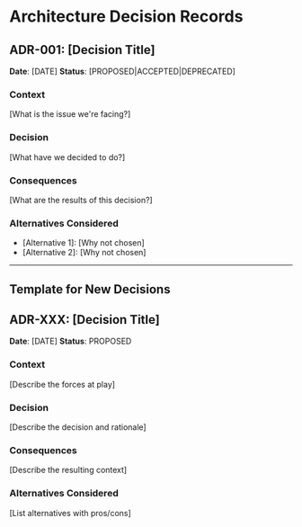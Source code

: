 # Architecture Decision Records

## ADR-001: [Decision Title]
**Date**: [DATE]
**Status**: [PROPOSED|ACCEPTED|DEPRECATED]

### Context
[What is the issue we're facing?]

### Decision
[What have we decided to do?]

### Consequences
[What are the results of this decision?]

### Alternatives Considered
- [Alternative 1]: [Why not chosen]
- [Alternative 2]: [Why not chosen]

---

## Template for New Decisions

## ADR-XXX: [Decision Title]
**Date**: [DATE]
**Status**: PROPOSED

### Context
[Describe the forces at play]

### Decision
[Describe the decision and rationale]

### Consequences
[Describe the resulting context]

### Alternatives Considered
[List alternatives with pros/cons]